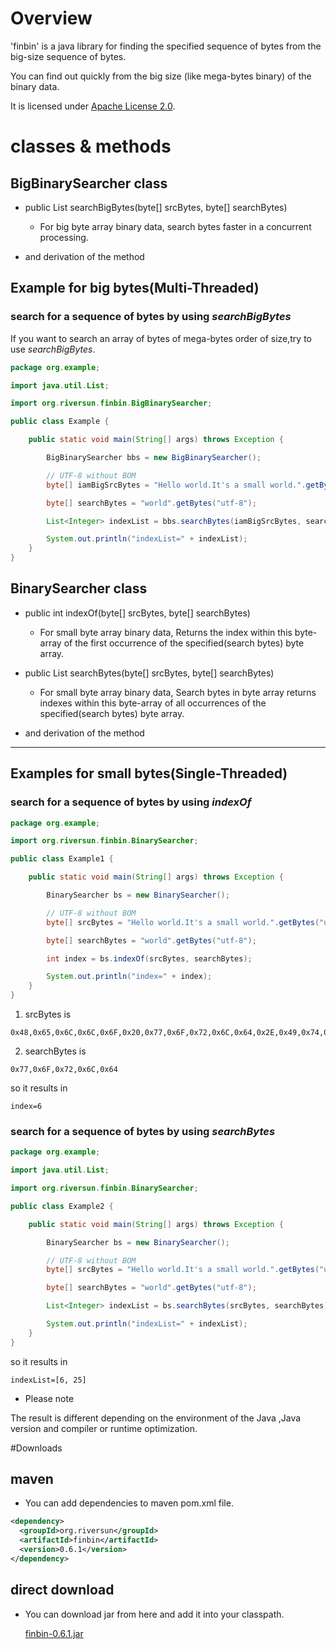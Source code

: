 # Overview
'finbin' is a java library for finding the specified sequence of bytes from the big-size sequence of bytes.

You can find out quickly from the big size (like mega-bytes binary) of the binary data.

It is licensed under [Apache License 2.0](http://www.apache.org/licenses/LICENSE-2.0).

# classes & methods
## BigBinarySearcher class
- public List<Integer> searchBigBytes(byte[] srcBytes, byte[] searchBytes)
  - For big byte array binary data, search bytes faster in a concurrent processing.

- and derivation of the method


## Example for big bytes(Multi-Threaded)
### search for a sequence of bytes by using *searchBigBytes*
If you want to search an array of bytes of mega-bytes order of size,try to use *searchBigBytes*.


```java
package org.example;

import java.util.List;

import org.riversun.finbin.BigBinarySearcher;

public class Example {

	public static void main(String[] args) throws Exception {

		BigBinarySearcher bbs = new BigBinarySearcher();

		// UTF-8 without BOM
		byte[] iamBigSrcBytes = "Hello world.It's a small world.".getBytes("utf-8");

		byte[] searchBytes = "world".getBytes("utf-8");

		List<Integer> indexList = bbs.searchBytes(iamBigSrcBytes, searchBytes);

		System.out.println("indexList=" + indexList);
	}
}

```
## BinarySearcher class
- public int indexOf(byte[] srcBytes, byte[] searchBytes)
  - For small byte array binary data, Returns the index within this byte-array of the first occurrence of the specified(search bytes) byte array.

- public List searchBytes(byte[] srcBytes, byte[] searchBytes)
  - For small byte array binary data, Search bytes in byte array returns indexes within this byte-array of all occurrences of the specified(search bytes) byte array.

- and derivation of the method


-----
## Examples for small bytes(Single-Threaded)
### search for a sequence of bytes by using *indexOf*

```java
package org.example;

import org.riversun.finbin.BinarySearcher;

public class Example1 {

	public static void main(String[] args) throws Exception {

		BinarySearcher bs = new BinarySearcher();

		// UTF-8 without BOM
		byte[] srcBytes = "Hello world.It's a small world.".getBytes("utf-8");

		byte[] searchBytes = "world".getBytes("utf-8");

		int index = bs.indexOf(srcBytes, searchBytes);

		System.out.println("index=" + index);
	}
}

```
1. srcBytes is
```
0x48,0x65,0x6C,0x6C,0x6F,0x20,0x77,0x6F,0x72,0x6C,0x64,0x2E,0x49,0x74,0x27,0x73,0x20,0x61,0x20,0x73,0x6D,0x61,0x6C,0x6C,0x20,0x77,0x6F,0x72,0x6C,0x64,0x2E
```

2. searchBytes is
```
0x77,0x6F,0x72,0x6C,0x64
```

so it results in
```
index=6
```

### search for a sequence of bytes by using *searchBytes*
```java
package org.example;

import java.util.List;

import org.riversun.finbin.BinarySearcher;

public class Example2 {

	public static void main(String[] args) throws Exception {

		BinarySearcher bs = new BinarySearcher();

		// UTF-8 without BOM
		byte[] srcBytes = "Hello world.It's a small world.".getBytes("utf-8");

		byte[] searchBytes = "world".getBytes("utf-8");

		List<Integer> indexList = bs.searchBytes(srcBytes, searchBytes);

		System.out.println("indexList=" + indexList);
	}
}
```
so it results in
```
indexList=[6, 25]
```

- Please note

The result is different depending on the environment of the Java ,Java version and compiler or runtime optimization.

#Downloads
## maven
- You can add dependencies to maven pom.xml file.
```xml
<dependency>
  <groupId>org.riversun</groupId>
  <artifactId>finbin</artifactId>
  <version>0.6.1</version>
</dependency>
```
## direct download
- You can download jar from here and add it into your classpath.

  [finbin-0.6.1.jar](http://riversun.org/downloads/finbin-0.6.1.zip)
